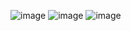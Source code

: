 ![image](https://user-images.githubusercontent.com/98140702/230853997-03e736bd-949c-4727-90e0-f28dccdaafbc.png)
![image](https://user-images.githubusercontent.com/98140702/230854049-3bafb3ae-7421-4c69-8747-7f14826ca177.png)
![image](https://user-images.githubusercontent.com/98140702/230854065-93f3a81c-28df-4db2-bf01-44285fc49c00.png)
